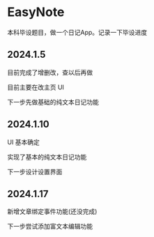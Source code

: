 # EasyNote

本科毕设题目，做一个日记App。记录一下毕设进度

## 2024.1.5

目前完成了增删改，查以后再做

目前主要在改主页 UI

下一步先做基础的纯文本日记功能

## 2024.1.10

UI 基本确定

实现了基本的纯文本日记功能

下一步设计设置界面

## 2024.1.17

新增文章绑定事件功能(还没完成)

下一步尝试添加富文本编辑功能

